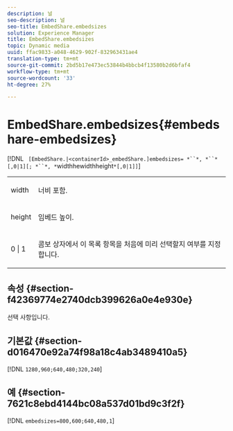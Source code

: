 ```yaml
---
description: 널
seo-description: 널
seo-title: EmbedShare.embedsizes
solution: Experience Manager
title: EmbedShare.embedsizes
topic: Dynamic media
uuid: ffac9833-a048-4629-902f-832963431ae4
translation-type: tm+mt
source-git-commit: 2bd5b17e473ec53844b4bbcb4f13580b2d6bfaf4
workflow-type: tm+mt
source-wordcount: '33'
ht-degree: 27%

---
```



# EmbedShare.embedsizes{#embedshare-embedsizes}

[!DNL ` [EmbedShare.|<containerId>_embedShare.]embedsizes= *``*, *``*[,0|1][; *``*, *`widthhewidthheight`*[,0|1]]`]

<table id="table_2B109D2F91E64B5382B31921C3780FA5"> 
 <tbody> 
  <tr> 
   <td colname="col1"> <p> <span class="codeph"> <span class="varname"> width </span> </span> </p> </td> 
   <td colname="col2"> <p>너비 포함. </p> </td> 
  </tr> 
  <tr> 
   <td colname="col1"> <p> <span class="codeph"> <span class="varname"> height </span> </span> </p> </td> 
   <td colname="col2"> <p>임베드 높이. </p> </td> 
  </tr> 
  <tr> 
   <td colname="col1"> <p> <span class="codeph"> 0 | 1 </span> </p> </td> 
   <td colname="col2"> <p> 콤보 상자에서 이 목록 항목을 처음에 미리 선택할지 여부를 지정합니다. </p> </td> 
  </tr> 
 </tbody> 
</table>

## 속성 {#section-f42369774e2740dcb399626a0e4e930e}

선택 사항입니다.

## 기본값 {#section-d016470e92a74f98a18c4ab3489410a5}

[!DNL `1280,960;640,480;320,240`]

## 예 {#section-7621c8ebd4144bc08a537d01bd9c3f2f}

[!DNL `embedsizes=800,600;640,480,1`]
